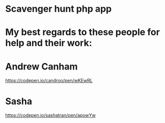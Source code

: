 # Scavenger hunt php app 


# My best regards to these people for help and their work:

# Andrew Canham
https://codepen.io/candroo/pen/wKEwRL

# Sasha
https://codepen.io/sashatran/pen/apowYw